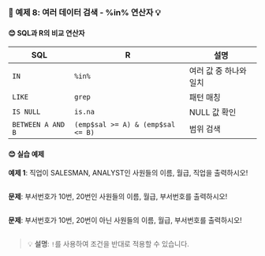 ### 🎯 예제 8: 여러 데이터 검색 - %in% 연산자 💡

#### **😊 SQL과 R의 비교 연산자**

| SQL | R | 설명 |
|-----|---|------|
| `IN` | `%in%` | 여러 값 중 하나와 일치 |
| `LIKE` | `grep` | 패턴 매칭 |
| `IS NULL` | `is.na` | NULL 값 확인 |
| `BETWEEN A AND B` | `(emp$sal >= A) & (emp$sal <= B)` | 범위 검색 |

#### **😊 실습 예제**

**예제 1**: 직업이 SALESMAN, ANALYST인 사원들의 이름, 월급, 직업을 출력하시오!
```r

```

**문제**: 부서번호가 10번, 20번인 사원들의 이름, 월급, 부서번호를 출력하시오!
```r

```

**문제**: 부서번호가 10번, 20번이 아닌 사원들의 이름, 월급, 부서번호를 출력하시오!
```r

```
> 💡 **설명**: `!`를 사용하여 조건을 반대로 적용할 수 있습니다.
